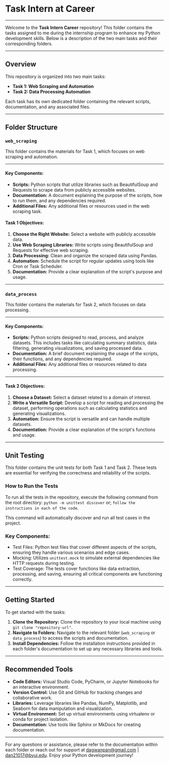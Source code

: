 # Task Intern at Career

---------------------------------------------------------------------------------------------------------------------------------

Welcome to the **Task Intern Career** repository! This folder contains the tasks assigned to me during the internship program to enhance my Python development skills. Below is a description of the two main tasks and their corresponding folders.

---------------------------------------------------------------------------------------------------------------------------------

## Overview

This repository is organized into two main tasks:

- **Task 1: Web Scraping and Automation**
- **Task 2: Data Processing Automation**

Each task has its own dedicated folder containing the relevant scripts, documentation, and any associated files.

---------------------------------------------------------------------------------------------------------------------------------

## Folder Structure

### `web_scraping`

This folder contains the materials for Task 1, which focuses on web scraping and automation.

---------------------------------------------------------------------------------------------------------------------------------

#### Key Components:
- **Scripts:** Python scripts that utilize libraries such as BeautifulSoup and Requests to scrape data from publicly accessible websites.
- **Documentation:** A document explaining the purpose of the scripts, how to run them, and any dependencies required.
- **Additional Files:** Any additional files or resources used in the web scraping task.

#### Task 1 Objectives:
1. **Choose the Right Website:** Select a website with publicly accessible data.
2. **Use Web Scraping Libraries:** Write scripts using BeautifulSoup and Requests for effective web scraping.
3. **Data Processing:** Clean and organize the scraped data using Pandas.
4. **Automation:** Schedule the script for regular updates using tools like Cron or Task Scheduler.
5. **Documentation:** Provide a clear explanation of the script's purpose and usage.

---------------------------------------------------------------------------------------------------------------------------------

### `data_process`

This folder contains the materials for Task 2, which focuses on data processing.

---------------------------------------------------------------------------------------------------------------------------------

#### Key Components:
- **Scripts:** Python scripts designed to read, process, and analyze datasets. This includes tasks like calculating summary statistics, data filtering, generating visualizations, and saving processed data.
- **Documentation:** A brief document explaining the usage of the scripts, their functions, and any dependencies required.
- **Additional Files:** Any additional files or resources related to data processing.

---------------------------------------------------------------------------------------------------------------------------------

#### Task 2 Objectives:
1. **Choose a Dataset:** Select a dataset related to a domain of interest.
2. **Write a Versatile Script:** Develop a script for reading and processing the dataset, performing operations such as calculating statistics and generating visualizations.
3. **Automation:** Ensure the script is versatile and can handle multiple datasets.
4. **Documentation:** Provide a clear explanation of the script's functions and usage.

---------------------------------------------------------------------------------------------------------------------------------

## Unit Testing
This folder contains the unit tests for both Task 1 and Task 2. These tests are essential for verifying the correctness and reliability of the scripts.

### How to Run the Tests
To run all the tests in the repository, execute the following command from the root directory:
`python -m unittest discover` or;
`follow the instructions in each of the code`.

This command will automatically discover and run all test cases in the project.

### Key Components:
* Test Files: Python test files that cover different aspects of the scripts, ensuring they handle various scenarios and edge cases.
* Mocking: Utilizes `unittest.mock` to simulate external dependencies like HTTP requests during testing.
* Test Coverage: The tests cover functions like data extraction, processing, and saving, ensuring all critical components are functioning correctly.

---------------------------------------------------------------------------------------------------------------------------------

## Getting Started

To get started with the tasks:
1. **Clone the Repository:** Clone the repository to your local machine using `git clone "repository-url"`.
2. **Navigate to Folders:** Navigate to the relevant folder (`web_scraping` or `data_process`) to access the scripts and documentation.
3. **Install Dependencies:** Follow the installation instructions provided in each folder's documentation to set up any necessary libraries and tools.

---------------------------------------------------------------------------------------------------------------------------------

## Recommended Tools

- **Code Editors:** Visual Studio Code, PyCharm, or Jupyter Notebooks for an interactive environment.
- **Version Control:** Use Git and GitHub for tracking changes and collaborative work.
- **Libraries:** Leverage libraries like Pandas, NumPy, Matplotlib, and Seaborn for data manipulation and visualization.
- **Virtual Environment:** Set up virtual environments using virtualenv or conda for project isolation.
- **Documentation:** Use tools like Sphinx or MkDocs for creating documentation.

---------------------------------------------------------------------------------------------------------------------------------

For any questions or assistance, please refer to the documentation within each folder or reach out for support at dagwanpan@gmail.com  | dan21017@byui.edu. Enjoy your Python development journey!
